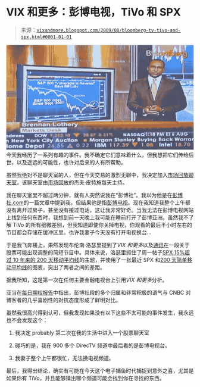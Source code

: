 <!--yml

分类：未分类

日期：2024-05-18 17:34:58

-->

# VIX 和更多：彭博电视，TiVo 和 SPX

> 来源：[`vixandmore.blogspot.com/2009/08/bloomberg-tv-tivo-and-spx.html#0001-01-01`](http://vixandmore.blogspot.com/2009/08/bloomberg-tv-tivo-and-spx.html#0001-01-01)

![](img/ea8366d3a0bc41a6fbc23ed5a44d9252.png) 今天我经历了一系列有趣的事件。我不确定它们意味着什么，但我想把它们传给后世，以及遥远的可能性，也许对后来的人有所帮助。

虽然我绝对不是聊天室的人，但在今天交易的激烈无聊中，我决定加入[市场回放聊天室](http://chatroll.com/market-rewind/embed)，该聊天室由[市场回放](http://marketrewind.blogspot.com/)的杰夫·皮特施每天主持。

我在聊天室里不超过两分钟，就有人突然说我在“彭博社”。我以为他是在[彭博社.com](http://www.bloomberg.com/)的一篇文章中提到我，但结果他是指[彭博电视](http://www.bloomberg.com/media/tv/)。现在我知道我整个上午都没有离开过房子，甚至没有接过电话，这让我非常好奇。当我无法在彭博电视网站上找到任何东西时，我想到前一天晚上我可能在睡前打开了彭博亚洲。虽然我不了解 TiVo 的所有细微差别，但我知道即使你关掉电视，你观看的最后半小时左右的节目都会存储在缓冲区里。也许我妻子今天没有打开电视换台…

于是我飞奔楼上，果然发现布伦南·洛瑟里提到了*VIX 和更多*以及[通讯](http://vixandmoresubscriber.blogspot.com/)在一段关于股票可能出现调整的简短节目中。具体来说，洛瑟里抓住了周一帖子[SPX 15%超过 10 年来的 200 天移动平均线](http://vixandmore.blogspot.com/2009/08/spx-15-over-200-day-moving-average-for.html)的主题，并使用了一张最近 SPX 和[200 天简单移动平均线](http://vixandmore.blogspot.com/search/label/200%20day%20SMA)的图表，突出了两者之间的差距。

据我所知，这是第一次在任何主要金融电视台上引用*VIX 和更多*分析。

亚当在[每日期权报告](http://www.dailyoptionsreport.com/)中指出，彭博社段的多个归属和非常积极的语气与 CNBC 对博客者的几乎喜剧性的对抗态度形成了鲜明对比。

虽然我很高兴得到认可，但我发现如果没有以下这些不太可能的事件发生，我永远也不会发现这个：

1.  我决定 probably 第二次在我的生活中进入一个股票聊天室

1.  碰巧的是，我在 900 多个 DirecTV 频道中最后看的是彭博电视台。

1.  我妻子整个上午都很忙，无法换电视频道。

最后，我得出结论，确实有可能在今天这个电子捕鱼时代捕捉到意外之喜，尤其是如果你有 TiVo，并且能够猜出哪个频道可能会找到你在寻找的东西。
